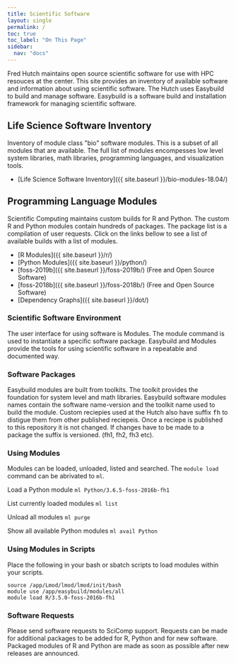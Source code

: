 ```yaml
---
title: Scientific Software 
layout: single
permalink: /
toc: true
toc_label: "On This Page"
sidebar:
  nav: "docs"
---
```


Fred Hutch maintains open source scientific software for use with HPC resouces
at the center. This site provides an inventory of available software and
information about using scientific software.  The Hutch uses Easybuild 
to build and manage software. Easybuild is a software build and installation
framework for managing scientific software. 

## Life Science Software Inventory
Inventory of module class "bio" software modules.  This is a subset of all modules that are available. The full
list of modules encompesses low level system libraries, math libraries, programming languages, and visualization tools. 

 - [Life Science Software Inventory]({{ site.baseurl }}/bio-modules-18.04/)

## Programming Language Modules
Scientific Computing maintains custom builds for R and Python. The
custom R and Python modules contain hundreds of packages. The package
list is a compilation of user requests.  Click on the links
bellow to see a list of available builds with a list of modules.

 - [R Modules]({{ site.baseurl }}/r/)
 - [Python Modules]({{ site.baseurl }}/python/)
 - [foss-2019b]({{ site.baseurl }}/foss-2019b/) (Free and Open Source Software)
 - [foss-2018b]({{ site.baseurl }}/foss-2018b/) (Free and Open Source Software)
 - [Dependency Graphs]({{ site.baseurl }}/dot/)

### Scientific Software Environment
The user interface for using software is Modules.
The module command is used to instantiate a specific software package.
Easybuild and Modules provide the tools for using scientific software in a
repeatable and documented way.

### Software Packages
Easybuild modules are built from toolkits. The toolkit provides the foundation for system level and
math libraries. Easybuild software modules names contain the software name-version and the toolkit name
used to build the module. Custom reciepies used at the Hutch also have suffix <tt>fh</tt> to distigue them
from other published reciepeis. Once a reciepe is published to this repository it is not changed. If changes
have to be made to a package the suffix is versioned. (fh1, fh2, fh3 etc).

### Using Modules

Modules can be loaded, unloaded, listed and searched.  The
```module load``` command can be abrivated to ```ml```.

Load a Python module
```ml Python/3.6.5-foss-2016b-fh1```

List currently loaded modules
```ml list```

Unload all modules
```ml purge```

Show all available Python modules
```ml avail Python``` 

### Using Modules in Scripts
Place the following in your bash or sbatch scripts to load modules within
your scripts.

```
source /app/Lmod/lmod/lmod/init/bash
module use /app/easybuild/modules/all
module load R/3.5.0-foss-2016b-fh1
```

### Software Requests
Please send software requests to SciComp support.
Requests can be made for additional packages to be added for R,
Python and for new software.
Packaged modules of R and Python are made as soon as possible 
after new releases are announced.

